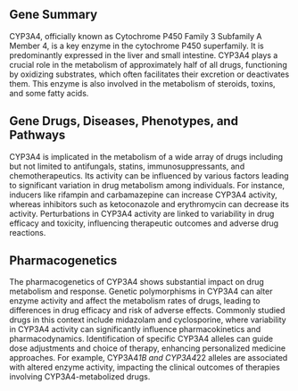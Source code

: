 ## Gene Summary
CYP3A4, officially known as Cytochrome P450 Family 3 Subfamily A Member 4, is a key enzyme in the cytochrome P450 superfamily. It is predominantly expressed in the liver and small intestine. CYP3A4 plays a crucial role in the metabolism of approximately half of all drugs, functioning by oxidizing substrates, which often facilitates their excretion or deactivates them. This enzyme is also involved in the metabolism of steroids, toxins, and some fatty acids.

## Gene Drugs, Diseases, Phenotypes, and Pathways
CYP3A4 is implicated in the metabolism of a wide array of drugs including but not limited to antifungals, statins, immunosuppressants, and chemotherapeutics. Its activity can be influenced by various factors leading to significant variation in drug metabolism among individuals. For instance, inducers like rifampin and carbamazepine can increase CYP3A4 activity, whereas inhibitors such as ketoconazole and erythromycin can decrease its activity. Perturbations in CYP3A4 activity are linked to variability in drug efficacy and toxicity, influencing therapeutic outcomes and adverse drug reactions.

## Pharmacogenetics
The pharmacogenetics of CYP3A4 shows substantial impact on drug metabolism and response. Genetic polymorphisms in CYP3A4 can alter enzyme activity and affect the metabolism rates of drugs, leading to differences in drug efficacy and risk of adverse effects. Commonly studied drugs in this context include midazolam and cyclosporine, where variability in CYP3A4 activity can significantly influence pharmacokinetics and pharmacodynamics. Identification of specific CYP3A4 alleles can guide dose adjustments and choice of therapy, enhancing personalized medicine approaches. For example, CYP3A4*1B and CYP3A4*22 alleles are associated with altered enzyme activity, impacting the clinical outcomes of therapies involving CYP3A4-metabolized drugs.